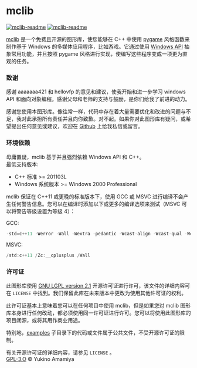 mclib
=====

[![mclib-readme](https://img.shields.io/badge/c%2B%2B%20-11-blue.svg?style=flat-square)](https://github.com/iamyukino/mclib) [![mclib-readme](https://img.shields.io/badge/license-LGPL-orange.svg?style=flat-square)](https://github.com/iamyukino/mclib/blob/main/LICENSE)

[mclib](https://github.com/iamyukino/mclib) 是一个免费且开源的图形库，使您能够在 C++ 中使用 [pygame](https://www.pygame.org) 风格函数来制作基于 Windows 的多媒体应用程序，比如游戏。它通过使用 [Windows API](https://docs.microsoft.com/en-us/previous-versions/ff404219(v=msdn.10)) 抽象常用功能，并且按照 pygame 风格进行实现，使编写这些程序变成一项更为直观的任务。  


### 致谢

感谢 aaaaaaa421 和 hellovfp 的意见和建议，使我开始和进一步学习 windows API 和面向对象编程。感谢父母和老师的支持与鼓励，是你们给我了前进的动力。  

感谢您使用本图形库。像往常一样，代码中存在着大量需要优化和改进的问题与不足，我对此承担所有责任并且向你致歉。对不起。如果你对此图形库有疑问，或希望提出任何意见或建议，欢迎在 [Github](https://github.com/iamyukino/mclib) 上给我私信或留言。  


### 环境依赖

毋庸置疑，mclib 基于并且强烈依赖 Windows API 和 C++。  
最低支持版本:
* C++ 标准 >= 201103L
* Windows 系统版本 >= Windows 2000 Professional  

mclib 保证在 C++11 或更晚的标准版本下，使用 GCC 或 MSVC 进行编译不会产生任何警告信息。您可以在编译时添加以下或更多的编译选项来测试（MSVC 可以将警告等级设置为等级 4）：

GCC:
```c
-std=c++11 -Werror -Wall -Wextra -pedantic -Wcast-align -Wcast-qual -Wctor-dtor-privacy -Wdisabled-optimization -Wformat=2 -Winit-self -Wlogical-op -Wmissing-include-dirs -Wnoexcept -Wold-style-cast -Woverloaded-virtual -Wredundant-decls -Wshadow -Wsign-promo -Wstrict-null-sentinel -Wstrict-overflow=5 -Wundef -Wno-unused -Wno-variadic-macros -Wno-parentheses -fdiagnostics-show-option  
```
MSVC:
```c
/std:c++11 /Zc:__cplusplus /Wall
```


### 许可证

此图形库使用 [GNU LGPL version 2.1](https://www.gnu.org/licenses/lgpl-3.0.html) 开源许可证进行许可，该文件的详细内容可在 ``LICENSE`` 中找到。我们保留此库在未来版本中更改为使用其他许可证的权利。

此许可证基本上意味着您可以在任何项目中使用 mclib，但是如果您对 mclib 图形库本身进行任何改动，都必须使用同一许可证进行许可。您可以将使用此图形库的项目闭源，或将其用作商业用途。

特别地，[examples](https://github.com/iamyukino/mclib/tree/main/examples) 子目录下的代码或文件属于公共文件，不受开源许可证的限制。

有关开源许可证的详细内容，请参见 ``LICENSE`` 。  
[GPL-3.O](LICENSE) © Yukino Amamiya